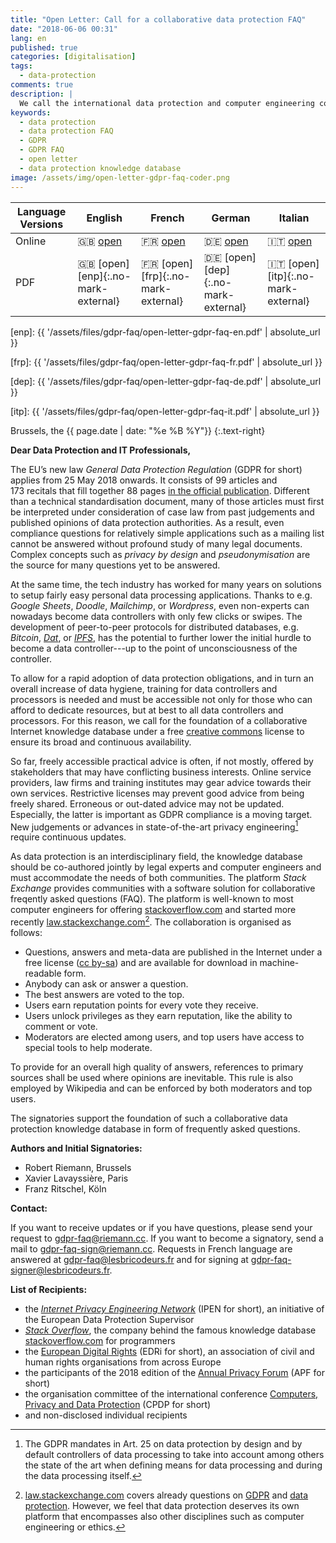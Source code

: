 ```yaml
---
title: "Open Letter: Call for a collaborative data protection FAQ"
date: "2018-06-06 00:31"
lang: en
published: true
categories: [digitalisation]
tags:
  - data-protection
comments: true
description: |
  We call the international data protection and computer engineering community to found a collaborative data protection knowledge database (GDPR FAQ).
keywords:
  - data protection
  - data protection FAQ
  - GDPR
  - GDPR FAQ
  - open letter
  - data protection knowledge database
image: /assets/img/open-letter-gdpr-faq-coder.png
---
```


| Language Versions | English                              | French                               | German                               | Italian                              |
| ----------------- | ------------------------------------ | ------------------------------------ | ------------------------------------ | ------------------------------------ |
| Online            | :gb: [open][eno]                     | :fr: [open][fro]                     | :de: [open][deo]                     | :it: [open][ito]                     |
| PDF               | :gb: [open][enp]{:.no-mark-external} | :fr: [open][frp]{:.no-mark-external} | :de: [open][dep]{:.no-mark-external} | :it: [open][itp]{:.no-mark-external} |

[eno]: 2018-06-06-open-letter-call-for-a-collaborative-data-protection-faq.md
[enp]: {{ '/assets/files/gdpr-faq/open-letter-gdpr-faq-en.pdf' | absolute_url }}

[fro]: https://lesbricodeurs.fr/notes/RGPD-FAQ/
[frp]: {{ '/assets/files/gdpr-faq/open-letter-gdpr-faq-fr.pdf' | absolute_url }}

[deo]: 2018-06-06-open-letter-call-for-a-collaborative-data-protection-faq-de.md
[dep]: {{ '/assets/files/gdpr-faq/open-letter-gdpr-faq-de.pdf' | absolute_url }}

[ito]: 2018-06-06-open-letter-call-for-a-collaborative-data-protection-faq-it.md
[itp]: {{ '/assets/files/gdpr-faq/open-letter-gdpr-faq-it.pdf' | absolute_url }}

Brussels, the {{ page.date | date: "%e %B %Y"}}
{:.text-right}

**Dear Data Protection and IT Professionals,**

The EU’s new law *General Data Protection Regulation* (GDPR for short) applies from 25 May 2018 onwards. It consists of 99 articles and 173 recitals that fill together 88 pages [in the official publication][GDPR-eurlex]. Different than a technical standardisation document, many of those articles must first be interpreted under consideration of case law from past judgements and published opinions of data protection authorities. As a result, even compliance questions for relatively simple applications such as a mailing list cannot be answered without profound study of many legal documents. Complex concepts such as *privacy by design* and *pseudonymisation* are the source for many questions yet to be answered.

At the same time, the tech industry has worked for many years on solutions to setup fairly easy personal data processing applications.
Thanks to e.g. *Google Sheets*, *Doodle*, *Mailchimp*, or *Wordpress*, even non-experts can nowadays become data controllers with only few clicks or swipes. The development of peer-to-peer protocols for distributed databases, e.g. *Bitcoin*, *[Dat]*, or *[IPFS]*, has the potential to further lower the initial hurdle to become a data controller---up to the point of unconsciousness of the controller.

<!--more-->

To allow for a rapid adoption of data protection obligations, and in turn an overall increase of data hygiene, training for data controllers and processors is needed and must be accessible not only for those who can afford to dedicate resources, but at best to all data controllers and processors. For this reason, we call for the foundation of a collaborative Internet knowledge database under a free [creative commons] license to ensure its broad and continuous availability.

So far, freely accessible practical advice is often, if not mostly, offered by stakeholders that may have conflicting business interests. Online service providers, law firms and training institutes may gear advice towards their own services. Restrictive licenses may prevent good advice from being freely shared. Erroneous or out-dated advice may not be updated. Especially, the latter is important as GDPR compliance is a moving target. New judgements or advances in state-of-the-art privacy engineering[^state-of-art] require continuous updates.

[^state-of-art]: The GDPR mandates in Art. 25 on data protection by design and by default controllers of data processing to take into account among others the state of the art when defining means for data processing and during the data processing itself.

As data protection is an interdisciplinary field, the knowledge database should be co-authored jointly by legal experts and computer engineers and must accommodate the needs of both communities. The platform *Stack Exchange* provides communities with a software solution for collaborative freqently asked questions (FAQ). The platform is well-known to most computer engineers for offering [stackoverflow.com] and started more recently [law.stackexchange.com][law.stackexchange.com][^law-stackexchange]. The collaboration is organised as follows:

- Questions, answers and meta-data are published in the Internet under a free license ([cc by-sa]) and are available for download in machine-readable form.
- Anybody can ask or answer a question.
- The best answers are voted to the top.
- Users earn reputation points for every vote they receive.
- Users unlock privileges as they earn reputation, like the ability to comment or vote.
- Moderators are elected among users, and top users have access to special tools to help moderate.

To provide for an overall high quality of answers, references to primary sources shall be used where opinions are inevitable. This rule is also employed by Wikipedia and can be enforced by both moderators and top users.

[^law-stackexchange]: [law.stackexchange.com] covers already questions on [GDPR](https://law.stackexchange.com/questions/tagged/gdpr) and [data protection](https://law.stackexchange.com/questions/tagged/gdpr+data-protection). However, we feel that data protection deserves its own platform that encompasses also other disciplines such as computer engineering or ethics.

The signatories support the foundation of such a collaborative data protection knowledge database in form of frequently asked questions.


**Authors and Initial Signatories:**

- Robert Riemann, Brussels
- Xavier Lavayssière, Paris
- Franz Ritschel, Köln

**Contact:**

If you want to receive updates or if you have questions, please send your request to <gdpr-faq@riemann.cc>. If you want to become a signatory, send a mail to <gdpr-faq-sign@riemann.cc>.
Requests in French language are answered at <gdpr-faq@lesbricodeurs.fr> and for signing at <gdpr-faq-signer@lesbricodeurs.fr>.

**List of Recipients:**

- the *[Internet Privacy Engineering Network][IPEN]* (IPEN for short), an initiative of the European Data Protection Supervisor
- *[Stack Overflow](https://stackoverflow.com/company)*, the company behind the famous knowledge database [stackoverflow.com] for programmers
- the [European Digital Rights][EDRi] (EDRi for short), an association of civil and human rights organisations from across Europe
- the participants of the 2018 edition of the [Annual Privacy Forum](http://privacyforum.eu/) (APF for short)
- the organisation committee of the international conference [Computers, Privacy and Data Protection][CPDP] (CPDP for short)
- and non-disclosed individual recipients

[stackoverflow.com]: https://stackoverflow.com "Programmer’s knowledge database Stackoverflow"
[IPEN]: https://edps.europa.eu/data-protection/ipen-internet-privacy-engineering-network_en "Internet Privacy Engineering Network"
[EDRi]: https://edri.org/
[CPDP]: http://www.cpdpconferences.org/
[GDPR-eurlex]: http://eur-lex.europa.eu/legal-content/EN/TXT/?uri=uriserv:OJ.L_.2016.119.01.0001.01.ENG "GDPR in the Official Journal of the European Union"
[Dat]: https://datproject.org/
[IPFS]: https://ipfs.io/
[creative commons]: https://creativecommons.org/
[law.stackexchange.com]: https://law.stackexchange.com
[cc by-sa]: https://creativecommons.org/licenses/by-sa/3.0/
